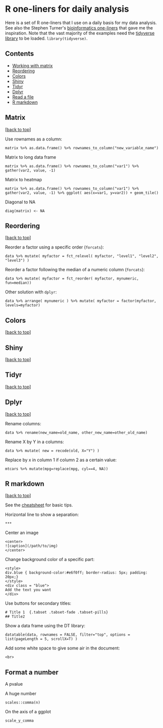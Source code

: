 # R one-liners for daily analysis

Here is a set of R one-liners that I use on a daily basis for my data analysis. See also the Stephen Turner's [bioinformatics one-liners](https://github.com/stephenturner/oneliners) that gave me the inspiration. Note that the vast majority of the examples need the [tidyverse library](https://www.tidyverse.org) to be loaded. `library(tidyverse)`.


## Contents

- [Working with matrix](#matrix)
- [Reordering](#reordering)
- [Colors](#colors)
- [Shiny](#shiny)
- [Tidyr](#tidyr)
- [Dplyr](#dplyr)
- [Read a file](#read)
- [R markdown](#rmd)




## Matrix
[[back to top](#matrix)]

Use rownames as a column:

    matrix %>% as.data.frame() %>% rownames_to_column("new_variable_name")

Matrix to long data frame

    matrix %>% as.data.frame() %>% rownames_to_column("var1") %>% gather(var2, value, -1)
    
Matrix to heatmap

    matrix %>% as.data.frame() %>% rownames_to_column("var1") %>% gather(var2, value, -1) %>% ggplot( aes(x=var1, y=var2)) + geom_tile()
    
Diagonal to NA

    diag(matrix) <- NA
    







## Reordering
[[back to top](#reordering)]

Reorder a factor using a specific order (`forcats`):

    data %>% mutate( myfactor = fct_relevel( myfactor, "level1", "level2", "level3") )
    
Reorder a factor following the median of a numeric column (`forcats`):

    data %>% mutate( myfactor = fct_reorder( myfactor, mynumeric, fun=median))

Other solution with `dplyr`:

    data %>% arrange( mynumeric ) %>% mutate( myfactor = factor(myfactor, levels=myfactor)






## Colors
[[back to top](#colors)]






## Shiny
[[back to top](#shiny)]






## Tidyr
[[back to top](#tidyr)]







## Dplyr
[[back to top](#dplyr)]

Rename columns:

    data %>% rename(new_name=old_name, other_new_name=other_old_name)

Rename X by Y in a columns:

    data %>% mutate( new = recode(old, X="Y") )

Replace by x in column 1 if column 2 as a certain value:

    mtcars %>% mutate(mpg=replace(mpg, cyl==4, NA))




## R markdown
[[back to top](#rmd)]

See the [cheatsheet](https://www.rstudio.com/wp-content/uploads/2015/02/rmarkdown-cheatsheet.pdf) for basic tips.

Horizontal line to show a separation:

    ***
    
Center an image

    <center>
    ![caption](/path/to/img)
    </center>
    
Change background color of a specific part:
 
    <style>
    div.blue { background-color:#e6f0ff; border-radius: 5px; padding: 20px;}
    </style>
    <div class = "blue">
    Add the text you want
    </div>
    
Use buttons for secondary titles:

    # Title 1  {.tabset .tabset-fade .tabset-pills}
    ## Title2
    
Show a data frame using the DT library:

    datatable(data, rownames = FALSE, filter="top", options = list(pageLength = 5, scrollX=T) )

Add some white space to give some air in the document:

    <br>
    


## Format a number

A pvalue

A huge number

    scales::comma(n)

On the axis of a ggplot
    
    scale_y_comma


